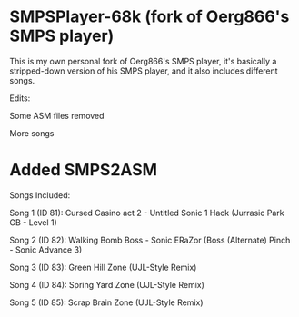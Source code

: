 # SMPSPlayer-68k (fork of Oerg866's SMPS player)
This is my own personal fork of Oerg866's SMPS player, it's basically a stripped-down version of his SMPS player, and it also includes different songs.

Edits:

Some ASM files removed

More songs

Added SMPS2ASM
=================================================
Songs Included:

Song 1 (ID 81): Cursed Casino act 2 - Untitled Sonic 1 Hack (Jurrasic Park GB - Level 1)

Song 2 (ID 82): Walking Bomb Boss - Sonic ERaZor (Boss (Alternate) Pinch - Sonic Advance 3)

Song 3 (ID 83): Green Hill Zone (UJL-Style Remix)

Song 4 (ID 84): Spring Yard Zone (UJL-Style Remix)

Song 5 (ID 85): Scrap Brain Zone (UJL-Style Remix)


